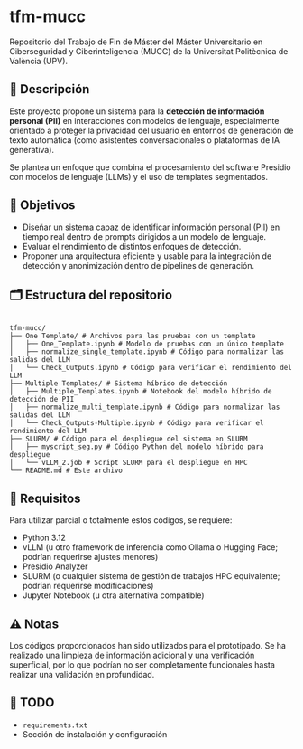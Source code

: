 # tfm-mucc

Repositorio del Trabajo de Fin de Máster del Máster Universitario en Ciberseguridad y Ciberinteligencia (MUCC) de la Universitat Politècnica de València (UPV).

## 📌 Descripción

Este proyecto propone un sistema para la **detección de información personal (PII)** en interacciones con modelos de lenguaje, especialmente orientado a proteger la privacidad del usuario en entornos de generación de texto automática (como asistentes conversacionales o plataformas de IA generativa).

Se plantea un enfoque que combina el procesamiento del software Presidio con modelos de lenguaje (LLMs) y el uso de templates segmentados.

## 🧠 Objetivos

- Diseñar un sistema capaz de identificar información personal (PII) en tiempo real dentro de prompts dirigidos a un modelo de lenguaje.
- Evaluar el rendimiento de distintos enfoques de detección.
- Proponer una arquitectura eficiente y usable para la integración de detección y anonimización dentro de pipelines de generación.

## 🗂 Estructura del repositorio
<code>
tfm-mucc/
├── One Template/ # Archivos para las pruebas con un template
│   ├── One_Template.ipynb # Modelo de pruebas con un único template
│   ├── normalize_single_template.ipynb # Código para normalizar las salidas del LLM
│   └── Check_Outputs.ipynb # Código para verificar el rendimiento del LLM
├── Multiple Templates/ # Sistema híbrido de detección
│   ├── Multiple_Templates.ipynb # Notebook del modelo híbrido de detección de PII
│   ├── normalize_multi_template.ipynb # Código para normalizar las salidas del LLM
│   └── Check_Outputs-Multiple.ipynb # Código para verificar el rendimiento del LLM
├── SLURM/ # Código para el despliegue del sistema en SLURM
│   ├── myscript_seg.py # Código Python del modelo híbrido para despliegue
│   └── vLLM_2.job # Script SLURM para el despliegue en HPC
└── README.md # Este archivo
</code>

## 📝 Requisitos

Para utilizar parcial o totalmente estos códigos, se requiere:

- Python 3.12
- vLLM (u otro framework de inferencia como Ollama o Hugging Face; podrían requerirse ajustes menores)
- Presidio Analyzer
- SLURM (o cualquier sistema de gestión de trabajos HPC equivalente; podrían requerirse modificaciones)
- Jupyter Notebook (u otra alternativa compatible)

## ⚠️ Notas

Los códigos proporcionados han sido utilizados para el prototipado. Se ha realizado una limpieza de información adicional y una verificación superficial, por lo que podrían no ser completamente funcionales hasta realizar una validación en profundidad.

## 🚧 TODO

- `requirements.txt`
- Sección de instalación y configuración

